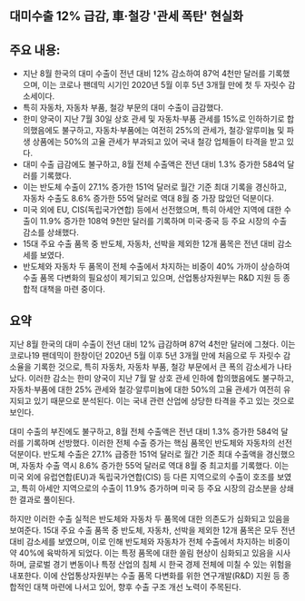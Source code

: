 ## 대미수출 12% 급감, 車·철강 '관세 폭탄' 현실화

## 주요 내용:
*   지난 8월 한국의 대미 수출이 전년 대비 12% 감소하여 87억 4천만 달러를 기록했으며, 이는 코로나 팬데믹 시기인 2020년 5월 이후 5년 3개월 만에 첫 두 자릿수 감소세이다.
*   특히 자동차, 자동차 부품, 철강 부문의 대미 수출이 급감했다.
*   한미 양국이 지난 7월 30일 상호 관세 및 자동차·부품 관세를 15%로 인하하기로 합의했음에도 불구하고, 자동차·부품에는 여전히 25%의 관세가, 철강·알루미늄 및 파생 상품에는 50%의 고율 관세가 부과되고 있어 국내 철강 업체들이 타격을 받고 있다.
*   대미 수출 급감에도 불구하고, 8월 전체 수출액은 전년 대비 1.3% 증가한 584억 달러를 기록했다.
*   이는 반도체 수출이 27.1% 증가한 151억 달러로 월간 기준 최대 기록을 경신하고, 자동차 수출도 8.6% 증가한 55억 달러로 역대 8월 중 가장 많았던 덕분이다.
*   미국 외에 EU, CIS(독립국가연합) 등에서 선전했으며, 특히 아세안 지역에 대한 수출이 11.9% 증가한 108억 9천만 달러를 기록하며 미국·중국 등 주요 시장의 수출 감소를 상쇄했다.
*   15대 주요 수출 품목 중 반도체, 자동차, 선박을 제외한 12개 품목은 전년 대비 감소세를 보였다.
*   반도체와 자동차 두 품목이 전체 수출에서 차지하는 비중이 40% 가까이 상승하여 수출 품목 다변화의 필요성이 제기되고 있으며, 산업통상자원부는 R&D 지원 등 종합적 대책을 마련 중이다.

## 요약

지난 8월 한국의 대미 수출이 전년 대비 12% 급감하며 87억 4천만 달러에 그쳤다. 이는 코로나19 팬데믹이 한창이던 2020년 5월 이후 5년 3개월 만에 처음으로 두 자릿수 감소율을 기록한 것으로, 특히 자동차, 자동차 부품, 철강 부문에서 큰 폭의 감소세가 나타났다. 이러한 감소는 한미 양국이 지난 7월 말 상호 관세 인하에 합의했음에도 불구하고, 자동차·부품에 대한 25% 관세와 철강·알루미늄에 대한 50%의 고율 관세가 여전히 유지되고 있기 때문으로 분석된다. 이는 국내 관련 산업에 상당한 타격을 주고 있는 것으로 보인다.

대미 수출의 부진에도 불구하고, 8월 전체 수출액은 전년 대비 1.3% 증가한 584억 달러를 기록하며 선방했다. 이러한 전체 수출 증가는 핵심 품목인 반도체와 자동차의 선전 덕분이다. 반도체 수출은 27.1% 급증한 151억 달러로 월간 기준 최대 수출액을 경신했으며, 자동차 수출 역시 8.6% 증가한 55억 달러로 역대 8월 중 최고치를 기록했다. 이는 미국 외에 유럽연합(EU)과 독립국가연합(CIS) 등 다른 지역으로의 수출이 호조를 보였고, 특히 아세안 지역으로의 수출이 11.9% 증가하며 미국 등 주요 시장의 감소분을 상쇄한 결과로 풀이된다.

하지만 이러한 수출 실적은 반도체와 자동차 두 품목에 대한 의존도가 심화되고 있음을 보여준다. 15대 주요 수출 품목 중 반도체, 자동차, 선박을 제외한 12개 품목은 모두 전년 대비 감소세를 보였으며, 이로 인해 반도체와 자동차가 전체 수출에서 차지하는 비중이 약 40%에 육박하게 되었다. 이는 특정 품목에 대한 쏠림 현상이 심화되고 있음을 시사하며, 글로벌 경기 변동이나 특정 산업의 침체 시 한국 경제 전체에 미칠 수 있는 위험을 내포한다. 이에 산업통상자원부는 수출 품목 다변화를 위한 연구개발(R&D) 지원 등 종합적인 대책 마련에 나서고 있어, 향후 수출 구조 개선 노력이 주목된다.